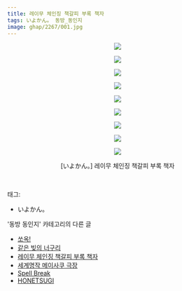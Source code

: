 ```yaml
---
title: 레이무 체인징 책갈피 부록 책자
tags: いよかん。 동방_동인지
image: ghap/2267/001.jpg
---
```

<div class="article">
<p style="text-align: center; clear: none; float: none;"><img src="{{ site.nasurl }}/ghap/2267/001.jpg"/></p>
<p style="text-align: center; clear: none; float: none;"><img src="{{ site.nasurl }}/ghap/2267/002.jpg"/></p>
<p style="text-align: center; clear: none; float: none;"><img src="{{ site.nasurl }}/ghap/2267/003.jpg"/></p>
<p style="text-align: center; clear: none; float: none;"><img src="{{ site.nasurl }}/ghap/2267/004.jpg"/></p>
<p style="text-align: center; clear: none; float: none;"><img src="{{ site.nasurl }}/ghap/2267/005.jpg"/></p>
<p style="text-align: center; clear: none; float: none;"><img src="{{ site.nasurl }}/ghap/2267/006.jpg"/></p>
<p style="text-align: center; clear: none; float: none;"><img src="{{ site.nasurl }}/ghap/2267/007.jpg"/></p>
<p style="text-align: center; clear: none; float: none;"><img src="{{ site.nasurl }}/ghap/2267/008.jpg"/></p>
<p style="text-align: center; clear: none; float: none;"><img src="{{ site.nasurl }}/ghap/2267/009.jpg"/></p>
<p style="text-align: center; clear: none; float: none;">[いよかん。] 레이무 체인징 책갈피 부록 책자</p>
<p><br/></p>
</div><div class="tagTrail">
<p>태그: </p>
<ul>
<li>いよかん。</li>
</ul>
</div><div class="another">
<p>'동방 동인지' 카테고리의 다른 글</p>
<ul>
<li><a href="/2016-09-22-ghap_2269">쏘옥!</a></li>
<li><a href="/2016-09-22-ghap_2268">같은 빚의 너구리</a></li>
<li><a href="/2016-09-22-ghap_2267">레이무 체인징 책갈피 부록 책자</a></li>
<li><a href="/2016-09-21-ghap_2266">세계명작 메이사쿠 극장</a></li>
<li><a href="/2016-09-21-ghap_2265">Spell Break</a></li>
<li><a href="/2016-09-21-ghap_2264">HONETSUGI</a></li>
</ul>
</div><div class="cb_module cb_fluid">
<div class="cb_wrt cb_profile">
</div><!-- commentList close -->
</div>